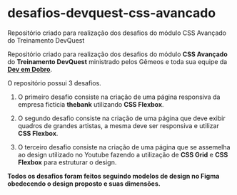 # desafios-devquest-css-avancado
Repositório criado para realização dos desafios do módulo CSS Avançado do Treinamento DevQuest

Repositório criado para realização dos desafios do módulo **CSS Avançado** do **Treinamento DevQuest** ministrado pelos Gêmeos e toda sua equipe da **[Dev em Dobro](https://www.instagram.com/devemdobro/)**.

O repositório possui 3 desafios.

1. O primeiro desafio consiste na criação de uma página responsiva da empresa ficticia **thebank** utilizando **CSS Flexbox**.

2. O segundo desafio consiste na criação de uma página que deve exibir quadros de grandes artistas, a mesma deve ser responsiva e utilizar **CSS Flexbox**.

3. O terceiro desafio consiste na criação de uma página que se assemelha ao design utilizado no Youtube fazendo a utilização de **CSS Grid** e **CSS Flexbox** para estruturar o design.

**Todos os desafios foram feitos seguindo modelos de design no Figma obedecendo o design proposto e suas dimensões.**

